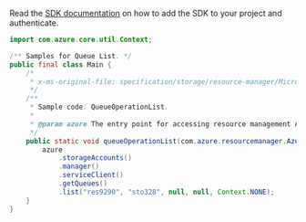 Read the [SDK documentation](https://github.com/Azure/azure-sdk-for-java/blob/azure-resourcemanager_2.10.0/sdk/resourcemanager/azure-resourcemanager/README.md) on how to add the SDK to your project and authenticate.

```java
import com.azure.core.util.Context;

/** Samples for Queue List. */
public final class Main {
    /*
     * x-ms-original-file: specification/storage/resource-manager/Microsoft.Storage/stable/2021-04-01/examples/QueueOperationList.json
     */
    /**
     * Sample code: QueueOperationList.
     *
     * @param azure The entry point for accessing resource management APIs in Azure.
     */
    public static void queueOperationList(com.azure.resourcemanager.AzureResourceManager azure) {
        azure
            .storageAccounts()
            .manager()
            .serviceClient()
            .getQueues()
            .list("res9290", "sto328", null, null, Context.NONE);
    }
}
```
